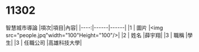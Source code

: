 # 11302
智慧城市導論
|項次|項目|內容|
|----:|------|------|
|1 | 圖片 |<img src="people.jpq"width="100"Height="100"/>|
|2 | 姓名 |薛宇翔|
|3 | 職稱 |學生|
|3 | 任職公司 |高雄科技大學|
